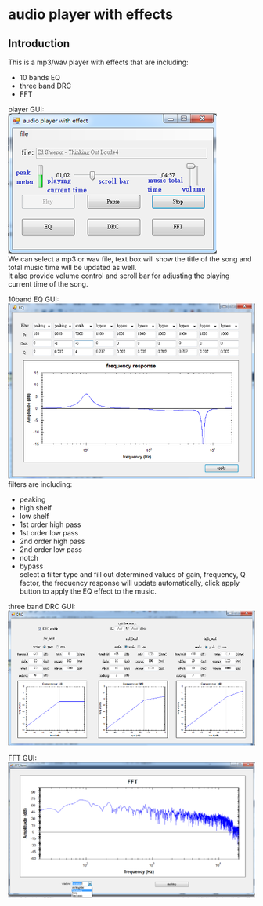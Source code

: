 # audio player with effects

## Introduction
This is a mp3/wav player with effects that are including:
- 10 bands EQ
- three band DRC
- FFT

player GUI:    
![Alt text](https://github.com/heyheychen/audio-player-with-effects/blob/master/pic/audioplayer_marked.png?raw=true)    
We can select a mp3 or wav file, text box will show the title of the song and total music time will be updated as well.   
It also provide volume control and scroll bar for adjusting the playing current time of the song.

10band EQ GUI:    
![Alt text](https://github.com/heyheychen/audio-player-with-effects/blob/master/pic/EQ.png?raw=true)  
filters are including:
- peaking
- high shelf
- low shelf
- 1st order high pass
- 1st order low pass
- 2nd order high pass
- 2nd order low pass
- notch
- bypass    
select a filter type and fill out determined values of gain, frequency, Q factor, the frequency response will update automatically, click apply button to apply the EQ effect to the music.

three band DRC GUI:   
![Alt text](https://github.com/heyheychen/audio-player-with-effects/blob/master/pic/MBDRC.png?raw=true)  

FFT GUI:    
![Alt text](https://github.com/heyheychen/audio-player-with-effects/blob/master/pic/FFT.png?raw=true)  
